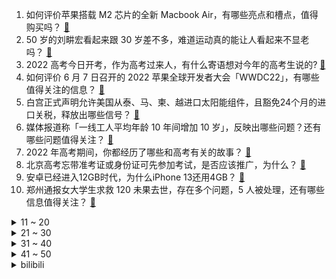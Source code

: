 1. 如何评价苹果搭载 M2 芯片的全新 Macbook Air，有哪些亮点和槽点，值得购买吗？ [:link:](https://www.zhihu.com/question/536431660)
2. 50 岁的刘畊宏看起来跟 30 岁差不多，难道运动真的能让人看起来不显老吗？ [:link:](https://www.zhihu.com/question/531022002)
3. 2022 高考今日开考，作为高考过来人，有什么寄语想对今年的高考生说的? [:link:](https://www.zhihu.com/question/536196060)
4. 如何评价 6 月 7 日召开的 2022 苹果全球开发者大会「WWDC22」，有哪些值得关注的信息？ [:link:](https://www.zhihu.com/question/536366028)
5. 白宫正式声明允许美国从泰、马、柬、越进口太阳能组件，且豁免24个月的进口关税，释放出哪些信号？ [:link:](https://www.zhihu.com/question/536288645)
6. 媒体报道称「一线工人平均年龄 10 年间增加 10 岁」，反映出哪些问题？还有哪些问题值得关注？ [:link:](https://www.zhihu.com/question/536270911)
7. 2022 年高考期间，你都经历了哪些和高考有关的故事？ [:link:](https://www.zhihu.com/question/536360897)
8. 北京高考忘带准考证或身份证可先参加考试，是否应该推广，为什么？ [:link:](https://www.zhihu.com/question/536252935)
9. 安卓已经进入12GB时代，为什么iPhone 13还用4GB？ [:link:](https://www.zhihu.com/question/518425194)
10. 郑州通报女大学生求救 120 未果去世，存在多个问题，5 人被处理，还有哪些信息值得关注？ [:link:](https://www.zhihu.com/question/536394814)
<details>
<summary>11 ~ 20</summary>

11. 德国和英国都有美国驻军，为什么没有人说德国和英国是主权不独立的国家？ [:link:](https://www.zhihu.com/question/427345609)
12. 云南省教育厅已成立工作组调查「网传罗崇敏发表有关言论」事宜，有哪些值得关注的信息？ [:link:](https://www.zhihu.com/question/536327147)
13. 深振业董秘独家回应「宾利女车主并非国企书记家属，只是女朋友」，这场纠纷中到底谁拥有该车位呢？ [:link:](https://www.zhihu.com/question/536376428)
14. 俄罗斯突然出手，限制包括氖在内的惰性气体的出口，此举对全球芯片行业有何影响？ [:link:](https://www.zhihu.com/question/535889585)
15. 不溜须拍马屁的前提下，如何赢得领导的信任？ [:link:](https://www.zhihu.com/question/19827423)
16. 为什么好多人宁愿宅在家里，被别人骂废物也不愿意努力？ [:link:](https://www.zhihu.com/question/359865930)
17. 罗永浩回应「再成被执行人」，称「这笔债务已经支付完，法院恢复执行是为了结案程序」，有哪些信息值得关注？ [:link:](https://www.zhihu.com/question/536283438)
18. 宁波大学回应老师「朋友圈发布歧视女性言论」，涉事教师已停职调查，有哪些信息值得关注？ [:link:](https://www.zhihu.com/question/536302725)
19. 如何看待印度趁俄乌冲突期间低价进口俄罗斯原油，将其加工后出口美国？ [:link:](https://www.zhihu.com/question/536172388)
20. 为什么美国侵略别国就不叫侵略，俄罗斯打击乌克兰就叫侵略？有什么不一样吗？ [:link:](https://www.zhihu.com/question/521818786)
</details>
<details>
<summary>21 ~ 30</summary>

21. 2022 年实际假期余额仅剩 4 天，其中有哪些值得关注的信息？ [:link:](https://www.zhihu.com/question/536370866)
22. 教育部要求各地各高校「千方百计促进高校毕业生就业」，将起到哪些积极作用？ [:link:](https://www.zhihu.com/question/536345814)
23. 定制衣柜时什么样的板材最好？ [:link:](https://www.zhihu.com/question/279778046)
24. 高考前一晚睡不着对第二天的影响有多大？ [:link:](https://www.zhihu.com/question/530868942)
25. 为什么传统行业几乎都用Oracle，而互联网行业几乎都不用Oracle呢? [:link:](https://www.zhihu.com/question/327831901)
26. 618 有哪些「提升生活幸福感」的家居好物值得入手？ [:link:](https://www.zhihu.com/question/459065790)
27. 国防部回应「加拿大炒作中加军机相遇」，称加方不得实施冒险挑衅行为，否则后果由加方承担，释放了哪些信号？ [:link:](https://www.zhihu.com/question/536327325)
28. 美官员曾承认「新疆没问题，炒作新疆是为了让新疆贫困、动乱甚至分裂出去」，该言论透露了哪些信息？ [:link:](https://www.zhihu.com/question/536312949)
29. 从事金融行业是怎样的体验？ [:link:](https://www.zhihu.com/question/52086292)
30. 为什么刘亦菲的《花木兰》没爆，《梦华录》却火爆了？ [:link:](https://www.zhihu.com/question/536248852)
</details>
<details>
<summary>31 ~ 40</summary>

31. 儿子同时考上了县城一中教师编和偏远乡镇公务员编制，纠结中，该如何选择？ [:link:](https://www.zhihu.com/question/535200717)
32. 怎么看待《甄嬛传》中纯元皇后这个角色？ [:link:](https://www.zhihu.com/question/36220302)
33. 00后在忧虑什么？ [:link:](https://www.zhihu.com/question/393450972)
34. 从过度消费、超前消费到不冲动消费、不花冤枉钱，如何看待继「月光族」之后年轻人群体中又出现「酷抠族」？ [:link:](https://www.zhihu.com/question/536263566)
35. 澳大利亚总督称，女王离世后，会讨论是否成立共和国，还有哪些信息值得注意？ [:link:](https://www.zhihu.com/question/536184578)
36. 有人说，领导对你越训斥你越有前途，对你越客气你越没希望，你觉得是不是这样的？ [:link:](https://www.zhihu.com/question/435021698)
37. 如何辨认身边的聪明人？ [:link:](https://www.zhihu.com/question/28484672)
38. 你什么时候发现真的有天赋差距的? [:link:](https://www.zhihu.com/question/531148965)
39. 高考加油可以用什么诗句来表达？ [:link:](https://www.zhihu.com/question/534606767)
40. 《楚门的世界》中，如果楚门选择留下来是不是也不错？ [:link:](https://www.zhihu.com/question/534627752)
</details>
<details>
<summary>41 ~ 50</summary>

41. 孩子长期上网课成常态，有哪些护眼经验分享吗？ [:link:](https://www.zhihu.com/question/536239229)
42. 6 月 6 日上海新增 3 例本土确诊病例和 7 例本土无症状感染者，目前当地疫情情况如何？ [:link:](https://www.zhihu.com/question/536438521)
43. 为什么不少人抵制各个手机厂商的反诈系统？ [:link:](https://www.zhihu.com/question/510425082)
44. 美国最大水库惊现多具湖底藏尸，或揭开多桩谋杀案真相，其中都有哪些细节值得关注？ [:link:](https://www.zhihu.com/question/536337018)
45. 如何看待摩根大通 CEO 预测美国经济「飓风」即将来临，美国银行在面对危机时都会有哪些举措? [:link:](https://www.zhihu.com/question/535869158)
46. 龙舟协会回应佛山女游客未经允许私自登龙舟被指责，你对此次事件有什么不同的理解？ [:link:](https://www.zhihu.com/question/536259779)
47. 大学自己一个人独来独往会让人笑话吗？ [:link:](https://www.zhihu.com/question/535130735)
48. 同样是火出圈成为现象级的国产二次元手游，为什么当年的《阴阳师》的舆论环境的水没有《原神》那么浑？ [:link:](https://www.zhihu.com/question/536063527)
49. 《甄嬛传》同样是反派，华妃和安小鸟你更讨厌谁？ [:link:](https://www.zhihu.com/question/535093743)
50. 为什么同样是萌妹子，《原神》里的迪奥娜没有可莉受欢迎？ [:link:](https://www.zhihu.com/question/458071219)
</details><details>
<summary>bilibili</summary>

1. “cheems，你要去码头整点薯条吗？” [:link:](//www.bilibili.com/video/BV1Rv4y1w7hA)
2. 主任：医院的麻药不够了（上膛 [:link:](//www.bilibili.com/video/BV1RY4y1V7DJ)
3. 高三喊楼全校合唱《梦的光点》原唱：王心凌 [:link:](//www.bilibili.com/video/BV1uY4y1x7sQ)
4. 《原神》危途疑踪过场动画——「生死一刹」 [:link:](//www.bilibili.com/video/BV1Uv4y1w73T)
5. 这年头，群演都不好找了 [:link:](//www.bilibili.com/video/BV1nr4y1x7Tp)
6. 【才浅手工】大道至简！巧妙设计还原炎柱火焰刀 [:link:](//www.bilibili.com/video/BV1Aa411L7Ey)
7. 朋友们，这次我做了一个大工程…… [:link:](//www.bilibili.com/video/BV1q341137x8)
8. “那些年央视拍的神仙公益广告，眼泪止不住了。” [:link:](//www.bilibili.com/video/BV1YL4y1K7MX)
9. 放牛的 你很狂吗 [:link:](//www.bilibili.com/video/BV1nL4y1K7Dr)
10. 【天赐的声音】张韶涵 周深《一路生花》 [:link:](//www.bilibili.com/video/BV1P94y1m7pv)
<details>
<summary>11 ~ 20</summary>

11. 亚洲人如何在欧洲建国？【奇葩小国37】 [:link:](//www.bilibili.com/video/BV1HU4y1173x)
12. 语文抱佛脚！答题模板？考完发给同桌！【学过石油的语文老师】 [:link:](//www.bilibili.com/video/BV1oS4y1v7zX)
13. 海龟汤 [:link:](//www.bilibili.com/video/BV1jg411d7eU)
14. 【老番茄】史上最骚剑圣！(第一集) [:link:](//www.bilibili.com/video/BV1Gg411d7yA)
15. 逆天玄学！我靠原神买房，原神要我阳寿。 [:link:](//www.bilibili.com/video/BV1c34y1L785)
16. 【五五开/2022】祝大家高考顺利！ [:link:](//www.bilibili.com/video/BV15L4y1K7zE)
17. 如何有效地对付绿茶 [:link:](//www.bilibili.com/video/BV1FB4y197Rs)
18. 鉴定20W点赞热门智能门锁视频，装修博主以为的智能门锁选购标准和十年智能家居工程师的选购标准到底有啥区别，一定要看到最后哦。 [:link:](//www.bilibili.com/video/BV1cF411V7eW)
19. 人类清洁的上限了吧，摄影小哥含泪剪完，一天没吃下饭 [:link:](//www.bilibili.com/video/BV1DF411G7j8)
20. 我复刻了【吉巴罗】之舞！ [:link:](//www.bilibili.com/video/BV1TY4y1x7ZP)
</details>
<details>
<summary>21 ~ 30</summary>

21. 反恐精英：全球嘲讽 [:link:](//www.bilibili.com/video/BV1b34y1L71F)
22. mhy要我教你怎么赚我的钱吗？ [:link:](//www.bilibili.com/video/BV1CL4y1K7bX)
23. 英文老师：“我真服了数学老师这个老六” [:link:](//www.bilibili.com/video/BV1Kg411d7FD)
24. 【原神手书】坠入爱河吧，少年！ [:link:](//www.bilibili.com/video/BV1a34y1L7ex)
25. 《人狠话不多》(二) [:link:](//www.bilibili.com/video/BV1WU4y117kf)
26. 电锯人究竟讲了什么？再见绘梨又表达了什么？藤本树的成功密码（下）【瓶说动漫】 [:link:](//www.bilibili.com/video/BV1j34y1L7GU)
27. 她为了救同学身中8刀。致敬，勇敢的女孩！ [:link:](//www.bilibili.com/video/BV1B34y1L7rp)
28. 真会玩！和尚的诱惑！潘金莲西门庆直呼内行！《水浒传》P24 [:link:](//www.bilibili.com/video/BV1AZ4y1t7Kw)
29. 手工｜巨资打造真人版吉巴罗女妖 [:link:](//www.bilibili.com/video/BV1pt4y1W7N2)
30. 【原神】月下三姐妹（确信） [:link:](//www.bilibili.com/video/BV1HY411g7fm)
</details>
<details>
<summary>31 ~ 40</summary>

31. 高考数学怕忘公式？一个视频梳理完重要公式、结论！ [:link:](//www.bilibili.com/video/BV1Nt4y1W7uD)
32. 在现场看 "NBA总决赛" 是什么体验？！东西之战！期待已久的勇凯大战！ [:link:](//www.bilibili.com/video/BV1ZF41157Zc)
33. 室友用网上学来的方法开果冻，真的笑死我 [:link:](//www.bilibili.com/video/BV1JW4y1C7nN)
34. 这店估计没想到会碰到内蒙人 [:link:](//www.bilibili.com/video/BV1Zt4y1p7yD)
35. 求求了！别再让明星“体验生活”了！ [:link:](//www.bilibili.com/video/BV1va411j7od)
36. 它好像知道自己很帅！ [:link:](//www.bilibili.com/video/BV1NZ4y1t7AJ)
37. 《明日方舟》玩法介绍 - 保全派驻 [:link:](//www.bilibili.com/video/BV1E94y1m765)
38. 【闲聊】顶礼膜拜超越原著的8.8分神作《梦华录》！ [:link:](//www.bilibili.com/video/BV1F34y1j7gN)
39. ⭐ 哇 酷 哇 酷 ⭐ Ｒｅｍｉｘ [:link:](//www.bilibili.com/video/BV1kF411G7Tx)
40. RNG：打T1这事儿还得让我告诉你 [:link:](//www.bilibili.com/video/BV1Fv4y1A7Fo)
</details>
<details>
<summary>41 ~ 50</summary>

41. 吃甜粽的和吃咸粽的都沉默了 [:link:](//www.bilibili.com/video/BV1J34y1L7ae)
42. 上海外滩空无一人！疫情隔离70天萝卜开花鸡肉长草，一切只因每天蛋炒饭 [:link:](//www.bilibili.com/video/BV1FY4y1579j)
43. 【高考加油】Ike Eveland【EN】 [:link:](//www.bilibili.com/video/BV1Mv4y1374Q)
44. 从相遇到分离需要多久，35分钟的影像碎片凑起了我对亚索的所有记忆，祝你活得长久 [:link:](//www.bilibili.com/video/BV1Fa41177Vj)
45. 去音乐学校学唱王心凌《爱你》，女友和老师听到后... [:link:](//www.bilibili.com/video/BV1cU4y117so)
46. 超甜故事！当我在“前女友”家隔离了十四天…… [:link:](//www.bilibili.com/video/BV1GZ4y1t74B)
47. 【生物】“讲真，我也是个生物啊” [:link:](//www.bilibili.com/video/BV1DF411G7eK)
48. 一个视频看遍全国306个5A景区，你见过什么样的风景？ [:link:](//www.bilibili.com/video/BV1H3411G7aX)
49. 封神的含泪表白！麻烦今后的古偶剧把这段供起来学习！ [:link:](//www.bilibili.com/video/BV1Zt4y1p7g6)
50. 当你带MC原版玩家体验多模组「究极爽包 」之第二期！！ [:link:](//www.bilibili.com/video/BV1H34y1L7sR)
</details>
<details>
<summary>51 ~ 60</summary>

51. 骑行去新疆，翻越三座海拔5000多米的达坂到达死人沟，借宿废弃检查站 [:link:](//www.bilibili.com/video/BV11B4y1D7EM)
52. 不过只是要点面子罢了 [:link:](//www.bilibili.com/video/BV1Va41177Uu)
53. 夏日限定｜6个香水喷法！get温柔伪体香 做氛围感美女 [:link:](//www.bilibili.com/video/BV1DW4y1C79r)
54. 送侯哥去孔子学院，希望他好好努力，不要辜负我们的期望 [:link:](//www.bilibili.com/video/BV1Gv4y137mc)
55. 【危机合约#9】危机等级38 无漏强杀 默渊魔术师 [:link:](//www.bilibili.com/video/BV1434y1L7rb)
56. ⚡口  袋  摇  怪⚡ [:link:](//www.bilibili.com/video/BV1sv4y137mD)
57. 高考试卷来了，全程武装护卫！ [:link:](//www.bilibili.com/video/BV1NY4y157BG)
58. 是朕低估了你俩的磁场！这个暧昧劲儿朕还能再炫100集！ [:link:](//www.bilibili.com/video/BV1Sr4y1G7cb)
59. 快速清醒、去水肿10分钟自信又挺拔｜10分钟拉伸+有氧 超舒服！ [:link:](//www.bilibili.com/video/BV1zW4y1C7Zp)
60. 确认她被抛弃后，他直接明目张胆的上手了！ [:link:](//www.bilibili.com/video/BV1ZB4y1X76T)
</details>
<details>
<summary>61 ~ 70</summary>

61. 赶紧收藏！花5000块试吃1个月！这些空气炸锅半成品才真YYDS！量多实惠超级硬核！懒人之光！ [:link:](//www.bilibili.com/video/BV1dB4y1X77D)
62. 我国科学家攻克无核荔枝种植难题 [:link:](//www.bilibili.com/video/BV1jU4y11796)
63. 吸猫不？东北的，劲儿大！ [:link:](//www.bilibili.com/video/BV19341137Tj)
64. ⚡电摇，但是卡农⚡ [:link:](//www.bilibili.com/video/BV1ES4y1B71P)
65. 职场嘛，谁还没个脑干被抽干的时候 [:link:](//www.bilibili.com/video/BV1yY4y1V7HZ)
66. 骰 子 地 下 城 [:link:](//www.bilibili.com/video/BV1h5411Q7En)
67. 木雕一桌子猫猫狗狗 [:link:](//www.bilibili.com/video/BV1NB4y197GL)
68. 【高考加油】Vox Akuma【EN】 [:link:](//www.bilibili.com/video/BV1mt4y1n7Vz)
69. 剧情对话的时间 完全够钟离跑回璃月港 [:link:](//www.bilibili.com/video/BV16U4y197N2)
70. 这演技比专业的都牛🐮😂 [:link:](//www.bilibili.com/video/BV1n34y177Jc)
</details>
<details>
<summary>71 ~ 80</summary>

71. 欢迎来到5人激情绘画接力赛！ [:link:](//www.bilibili.com/video/BV1Q5411Q7GG)
72. 这虫子真不错 [:link:](//www.bilibili.com/video/BV1iY4y1V7eG)
73. 100元能在德国最便宜的超市买什么？德国人都抢疯了！ [:link:](//www.bilibili.com/video/BV1v5411Q7zQ)
74. 【TF家族】《回答》（《The answer about that summer》） [:link:](//www.bilibili.com/video/BV1s3411G7Tv)
75. 笑死！老爷爷把自己变成了蜜蜂！ [:link:](//www.bilibili.com/video/BV15v4y137Fe)
76. C盘爆满？简单几招教你释放几十G空间，最有效的C盘清理方法「超极氪」 [:link:](//www.bilibili.com/video/BV1cS4y1i79B)
77. 久等！耗时半年，平板横评（中）来了！ [:link:](//www.bilibili.com/video/BV1yL4y1K7JR)
78. 在毛毯上薅出阿尼亚 [:link:](//www.bilibili.com/video/BV1pa41177G6)
79. 无奇不有！3万人投稿的爱好征集里都有啥？ [:link:](//www.bilibili.com/video/BV1aY4y1x7Jw)
80. 【男寝合唱】我敢打赌，没有一个成年人能白嫖这个视频！ [:link:](//www.bilibili.com/video/BV18t4y1p7PD)
</details>
<details>
<summary>81 ~ 90</summary>

81. 芬兰家人的汉服初体验！震撼到泪流满面！干饭一家人狂啃粽子汤包撑到站不起来！ [:link:](//www.bilibili.com/video/BV1Uv4y1w7jz)
82. 挑战在亚马逊雨林生活！清道夫正宗做法好吃吗？ [:link:](//www.bilibili.com/video/BV1MU4y1R7f2)
83. 王心凌爱你，但是蒸汽波 [:link:](//www.bilibili.com/video/BV1DS4y1v7qi)
84. 上海up：我们很好，不用担心 [:link:](//www.bilibili.com/video/BV1B94y1m749)
85. 上台三分钟，下台三年功。 [:link:](//www.bilibili.com/video/BV1bF411G7FQ)
86. 17种简单有趣的冰淇淋，手残党夏天必备 [:link:](//www.bilibili.com/video/BV1oF41157fN)
87. “发财了！”下班回家捡到7只“品种”猫 [:link:](//www.bilibili.com/video/BV1Y34y1L7Gk)
88. ⚡️电 摇 の 2233 娘⚡️ [:link:](//www.bilibili.com/video/BV1rF411G72S)
89. 我太开心了！ [:link:](//www.bilibili.com/video/BV1SS4y1v7Xz)
90. 社牛女友第一次见家长 [:link:](//www.bilibili.com/video/BV1MU4y117S4)
</details>
<details>
<summary>91 ~ 100</summary>

91. 中国最长的姓 [:link:](//www.bilibili.com/video/BV1Mt4y1W71h)
92. 减脂太苦了 [:link:](//www.bilibili.com/video/BV1SS4y1v7kD)
93. 《梦华录》：救命！原本以为是尬吹，打开一看真好看！ [:link:](//www.bilibili.com/video/BV1yY411M7KZ)
94. “众所周知，不高考的人反而超级紧张！” [:link:](//www.bilibili.com/video/BV125411Q7RA)
95. 仪态牛逼症！！！他是怎么做到每个动作都如此优雅潇洒的啊 [:link:](//www.bilibili.com/video/BV1K34y1L7aF)
96. “端午节全国都在纪念屈原，只有你们是去抢救屈原！“ [:link:](//www.bilibili.com/video/BV1bS4y1B7Cp)
97. up主深夜找女神陪聊竟打开了新世界…… [:link:](//www.bilibili.com/video/BV1hr4y1G7ZP)
98. ⚡️ 妖 狐 蹦 迪 实 录 ⚡️ [:link:](//www.bilibili.com/video/BV1qt4y1s7TC)
99. 男生冒着大雨帮同学带饭 被逆流而上的背影帅到了 [:link:](//www.bilibili.com/video/BV19r4y1G7dV)
100. 【兔叭咯】每天一瓶可乐有害吗？I 那无糖可乐呢？I 有害牙齿吗？ [:link:](//www.bilibili.com/video/BV1pA4y1o71P)
</details></details>